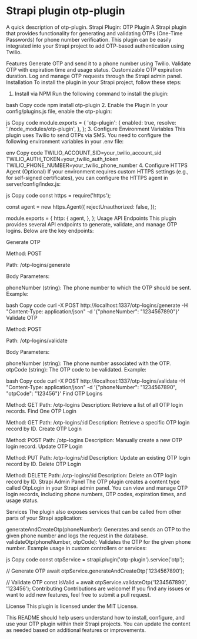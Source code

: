 # Strapi plugin otp-plugin

A quick description of otp-plugin.
Strapi Plugin: OTP Plugin
A Strapi plugin that provides functionality for generating and validating OTPs (One-Time Passwords) for phone number verification. This plugin can be easily integrated into your Strapi project to add OTP-based authentication using Twilio.

Features
Generate OTP and send it to a phone number using Twilio.
Validate OTP with expiration time and usage status.
Customizable OTP expiration duration.
Log and manage OTP requests through the Strapi admin panel.
Installation
To install the plugin in your Strapi project, follow these steps:

1. Install via NPM
Run the following command to install the plugin:

bash
Copy code
npm install otp-plugin
2. Enable the Plugin
In your config/plugins.js file, enable the otp-plugin:

js
Copy code
module.exports = {
  'otp-plugin': {
    enabled: true,
    resolve: './node_modules/otp-plugin',
  },
};
3. Configure Environment Variables
This plugin uses Twilio to send OTPs via SMS. You need to configure the following environment variables in your .env file:

env
Copy code
TWILIO_ACCOUNT_SID=your_twilio_account_sid
TWILIO_AUTH_TOKEN=your_twilio_auth_token
TWILIO_PHONE_NUMBER=your_twilio_phone_number
4. Configure HTTPS Agent (Optional)
If your environment requires custom HTTPS settings (e.g., for self-signed certificates), you can configure the HTTPS agent in server/config/index.js:

js
Copy code
const https = require('https');

const agent = new https.Agent({
  rejectUnauthorized: false,
});

module.exports = {
  http: {
    agent,
  },
};
Usage
API Endpoints
This plugin provides several API endpoints to generate, validate, and manage OTP logins. Below are the key endpoints:

Generate OTP

Method: POST

Path: /otp-logins/generate

Body Parameters:

phoneNumber (string): The phone number to which the OTP should be sent.
Example:

bash
Copy code
curl -X POST http://localhost:1337/otp-logins/generate -H "Content-Type: application/json" -d '{"phoneNumber": "1234567890"}'
Validate OTP

Method: POST

Path: /otp-logins/validate

Body Parameters:

phoneNumber (string): The phone number associated with the OTP.
otpCode (string): The OTP code to be validated.
Example:

bash
Copy code
curl -X POST http://localhost:1337/otp-logins/validate -H "Content-Type: application/json" -d '{"phoneNumber": "1234567890", "otpCode": "123456"}'
Find OTP Logins

Method: GET
Path: /otp-logins
Description: Retrieve a list of all OTP login records.
Find One OTP Login

Method: GET
Path: /otp-logins/:id
Description: Retrieve a specific OTP login record by ID.
Create OTP Login

Method: POST
Path: /otp-logins
Description: Manually create a new OTP login record.
Update OTP Login

Method: PUT
Path: /otp-logins/:id
Description: Update an existing OTP login record by ID.
Delete OTP Login

Method: DELETE
Path: /otp-logins/:id
Description: Delete an OTP login record by ID.
Strapi Admin Panel
The OTP plugin creates a content type called OtpLogin in your Strapi admin panel. You can view and manage OTP login records, including phone numbers, OTP codes, expiration times, and usage status.

Services
The plugin also exposes services that can be called from other parts of your Strapi application:

generateAndCreateOtp(phoneNumber): Generates and sends an OTP to the given phone number and logs the request in the database.
validateOtp(phoneNumber, otpCode): Validates the OTP for the given phone number.
Example usage in custom controllers or services:

js
Copy code
const otpService = strapi.plugin('otp-plugin').service('otp');

// Generate OTP
await otpService.generateAndCreateOtp('1234567890');

// Validate OTP
const isValid = await otpService.validateOtp('1234567890', '123456');
Contributing
Contributions are welcome! If you find any issues or want to add new features, feel free to submit a pull request.

License
This plugin is licensed under the MIT License.

This README should help users understand how to install, configure, and use your OTP plugin within their Strapi projects. You can update the content as needed based on additional features or improvements.